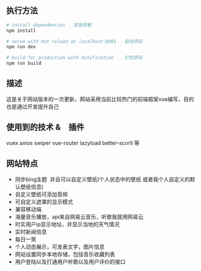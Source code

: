 

## 执行方法

``` bash
# install dependencies   安装依赖
npm install

# serve with hot reload at localhost:8081   启动项目
npm run dev

# build for production with minification    打包项目
npm run build

```

## 描述
这是关于网站版本的一次更新，网站采用当前比较热门的前端框架vue编写，目的也是通过开发提升自己

## 使用到的技术 &　插件
vuex  axios swiper vue-router lazyload better-scorll 等

## 网站特点
* 同步bing主题  并且可以自定义壁纸(个人状态中的壁纸 或者我个人自定义的默认壁纸信息)
* 自定义壁纸可添加音频
* 可自定义遮罩的显示模式
* 兼容移动端
* 海量音乐播放，api来自网易云音乐，听歌我就用网易云
* 时实用户ip显示地址，并显示当地的天气情况
* 实时新闻信息
* 每日一笑
* 个人动态展示，可发表文字，图片信息
* 网站设置同步本地存储，包括音乐收藏列表
* 用户登陆以及打通用户听歌以及用户评价的接口

